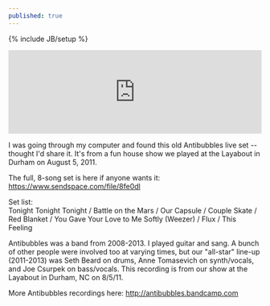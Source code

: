 ```yaml
---
published: true
---
```


{% include JB/setup %}

<center>
<iframe width="100%" height="166" scrolling="no" frameborder="no" src="https://w.soundcloud.com/player/?url=https%3A//api.soundcloud.com/tracks/163417290&amp;color=ff5500&amp;auto_play=false&amp;hide_related=false&amp;show_comments=true&amp;show_user=true&amp;show_reposts=false"></iframe>
</center>

I was going through my computer and found this old Antibubbles live set -- thought I'd share it. It's from a fun house show we played at the Layabout in Durham on August 5, 2011.

The full, 8-song set is here if anyone wants it:  
https://www.sendspace.com/file/8fe0dl

Set list:  
Tonight Tonight Tonight / Battle on the Mars / Our Capsule / Couple Skate / Red Blanket / You Gave Your Love to Me Softly (Weezer) / Flux / This Feeling

Antibubbles was a band from 2008-2013. I played guitar and sang. A bunch of other people were involved too at varying times, but our "all-star" line-up (2011-2013) was Seth Beard on drums, Anne Tomasevich on synth/vocals, and Joe Csurpek on bass/vocals. This recording is from our show at the Layabout in Durham, NC on 8/5/11.

More Antibubbles recordings here: 
http://antibubbles.bandcamp.com